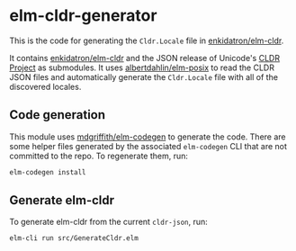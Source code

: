 # elm-cldr-generator

This is the code for generating the `Cldr.Locale` file in [enkidatron/elm-cldr][elm-cldr]. 

It contains [enkidatron/elm-cldr][elm-cldr] and the JSON release of Unicode's [CLDR Project][cldr] as submodules. It uses [albertdahlin/elm-posix][elm-posix] to read the CLDR JSON files and automatically generate the `Cldr.Locale` file with all of the discovered locales. 

[elm-cldr]: https://github.com/enkidatron/elm-cldr
[cldr]: https://cldr.unicode.org/index
[elm-posix]: https://package.elm-lang.org/packages/albertdahlin/elm-posix/latest/

## Code generation

This module uses [mdgriffith/elm-codegen][elm-codegen] to generate the code. There are some helper files generated by the associated `elm-codegen` CLI that are not committed to the repo. To regenerate them, run: 
```bash
elm-codegen install
```

[elm-codegen]: https://package.elm-lang.org/packages/mdgriffith/elm-codegen/latest

## Generate elm-cldr

To generate elm-cldr from the current `cldr-json`, run: 
```bash
elm-cli run src/GenerateCldr.elm
```
